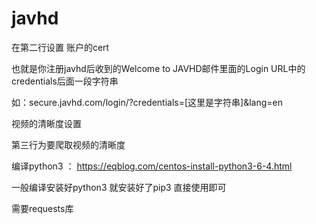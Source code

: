 # javhd

在第二行设置 账户的cert

也就是你注册javhd后收到的Welcome to JAVHD邮件里面的Login URL中的credentials后面一段字符串

如：secure.javhd.com/login/?credentials=[这里是字符串]&lang=en

视频的清晰度设置

第三行为要爬取视频的清晰度

编译python3 ： https://eqblog.com/centos-install-python3-6-4.html

一般编译安装好python3 就安装好了pip3 直接使用即可

需要requests库
